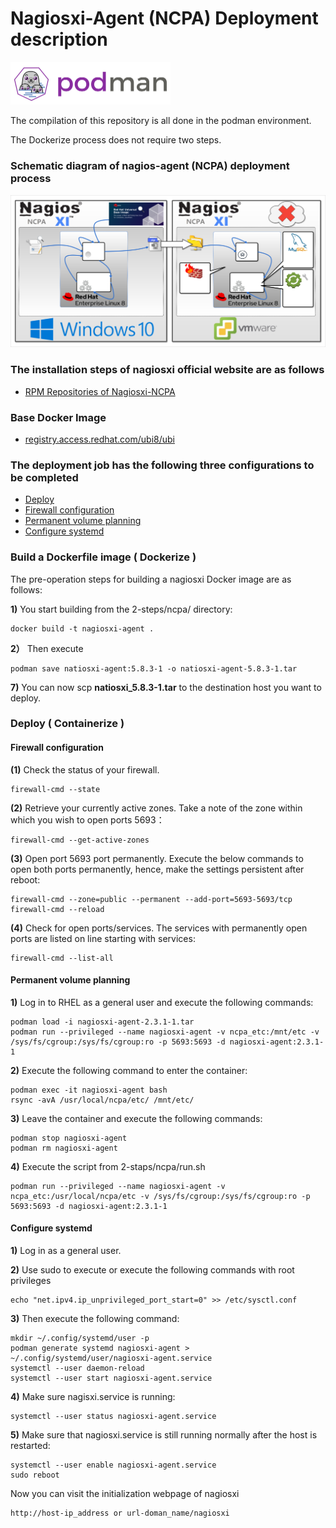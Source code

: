 # Nagiosxi-Agent (NCPA) Deployment description

<img src="../../img/podman.svg" width="256">

The compilation of this repository is all done in the podman environment. 

The Dockerize process does not require two steps.

### Schematic diagram of nagios-agent (NCPA) deployment process

<img src="../../img/nagiosxi-ncpa.svg" width="768">

### The installation steps of nagiosxi official website are as follows

* [RPM Repositories of Nagiosxi-NCPA](https://assets.nagios.com/downloads/ncpa/docs/Installing-NCPA.pdf)

### Base Docker Image

* [registry.access.redhat.com/ubi8/ubi](https://catalog.redhat.com/software/containers/ubi8/ubi/5c359854d70cc534b3a3784e?gti-tabs=unauthenticated&container-tabs=gti)

### The deployment job has the following three configurations to be completed

- [Deploy](Deploy-(-Containerize-))
- [Firewall configuration](#Firewall-configuration)
- [Permanent volume planning](#Permanent-volume-planning)
- [Configure systemd](#Configure-systemd)

### Build a Dockerfile image ( Dockerize )
The pre-operation steps for building a nagiosxi Docker image are as follows:

**1)** You start building from the 2-steps/ncpa/ directory:

    docker build -t nagiosxi-agent .

**2）** Then execute

	podman save natiosxi-agent:5.8.3-1 -o natiosxi-agent-5.8.3-1.tar

**7)** You can now scp **natiosxi_5.8.3-1.tar** to the destination host you want to deploy.

### Deploy ( Containerize )

#### Firewall configuration

**(1)** Check the status of your firewall.

    firewall-cmd --state

**(2)** Retrieve your currently active zones. Take a note of the zone within which you wish to open ports 5693：

    firewall-cmd --get-active-zones

**(3)** Open port 5693 port permanently. Execute the below commands to open both ports permanently, hence, make the settings persistent after reboot:

    firewall-cmd --zone=public --permanent --add-port=5693-5693/tcp
    firewall-cmd --reload

**(4)** Check for open ports/services. The services with permanently open ports are listed on line starting with services:

    firewall-cmd --list-all


#### Permanent volume planning
**1)** Log in to RHEL as a general user and execute the following commands:

    podman load -i nagiosxi-agent-2.3.1-1.tar 
    podman run --privileged --name nagiosxi-agent -v ncpa_etc:/mnt/etc -v /sys/fs/cgroup:/sys/fs/cgroup:ro -p 5693:5693 -d nagiosxi-agent:2.3.1-1
    
**2)** Execute the following command to enter the container:
	
    podman exec -it nagiosxi-agent bash  
    rsync -avA /usr/local/ncpa/etc/ /mnt/etc/  

**3)** Leave the container and execute the following commands:

	podman stop nagiosxi-agent 
	podman rm nagiosxi-agent 

**4)** Execute the script from 2-staps/ncpa/run.sh

	podman run --privileged --name nagiosxi-agent -v ncpa_etc:/usr/local/ncpa/etc -v /sys/fs/cgroup:/sys/fs/cgroup:ro -p 5693:5693 -d nagiosxi-agent:2.3.1-1
    
#### Configure systemd

**1)** Log in as a general user. 

**2)** Use sudo to execute or execute the following commands with root privileges

	echo "net.ipv4.ip_unprivileged_port_start=0" >> /etc/sysctl.conf

**3)** Then execute the following command:

	mkdir ~/.config/systemd/user -p 
    podman generate systemd nagiosxi-agent > ~/.config/systemd/user/nagiosxi-agent.service 
    systemctl --user daemon-reload 
    systemctl --user start nagiosxi-agent.service 
    
**4)** Make sure nagisxi.service is running:

	systemctl --user status nagiosxi-agent.service

**5)** Make sure that nagiosxi.service is still running normally after the host is restarted:
	
    systemctl --user enable nagiosxi-agent.service
    sudo reboot

Now you can visit the initialization webpage of nagiosxi

    http://host-ip_address or url-doman_name/nagiosxi
